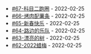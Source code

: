 * [#67-科目二跑圈](https://github.com/tw93/weekly/tree/main/md/%2367-%E7%A7%91%E7%9B%AE%E4%BA%8C%E8%B7%91%E5%9C%88.md) - 2022-02-25
* [#66-烤肉配薯条](https://github.com/tw93/weekly/tree/main/md/%2366-%E7%83%A4%E8%82%89%E9%85%8D%E8%96%AF%E6%9D%A1.md) - 2022-02-25
* [#65-新春快乐](https://github.com/tw93/weekly/tree/main/md/%2365-%E6%96%B0%E6%98%A5%E5%BF%AB%E4%B9%90.md) - 2022-02-25
* [#64-路边的乐队](https://github.com/tw93/weekly/tree/main/md/%2364-%E8%B7%AF%E8%BE%B9%E7%9A%84%E4%B9%90%E9%98%9F.md) - 2022-02-25
* [#63-漂亮的树](https://github.com/tw93/weekly/tree/main/md/%2363-%E6%BC%82%E4%BA%AE%E7%9A%84%E6%A0%91.md) - 2022-02-25
* [#62-2022蜡梅](https://github.com/tw93/weekly/tree/main/md/%2362-2022%E8%9C%A1%E6%A2%85.md) - 2022-02-25
